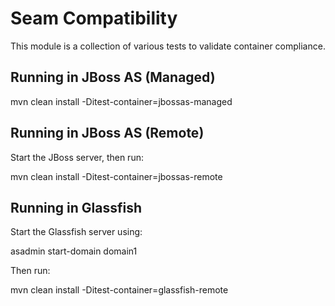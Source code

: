 Seam Compatibility 
==================

This module is a collection of various tests to validate container compliance.


Running in JBoss AS (Managed)
-----------------------------
mvn clean install -Ditest-container=jbossas-managed

Running in JBoss AS (Remote)
----------------------------
Start the JBoss server, then run:

  mvn clean install -Ditest-container=jbossas-remote

Running in Glassfish
--------------------
Start the Glassfish server using: 

  asadmin start-domain domain1

Then run:

  mvn clean install -Ditest-container=glassfish-remote
